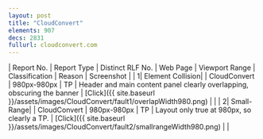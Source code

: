 ```yaml
---
layout: post
title: "CloudConvert"
elements: 907
decs: 2831
fullurl: cloudconvert.com
---
```

| Report No. | Report Type | Distinct RLF No. | Web Page | Viewport Range | Classification | Reason | Screenshot |
| 1| Element Collision| | CloudConvert | 980px-980px | TP | Header and main content panel clearly overlapping, obscuring the banner | [Click]({{ site.baseurl }}/assets/images/CloudConvert/fault1/overlapWidth980.png) | |
| 2| Small-Range| | CloudConvert | 980px-980px | TP | Layout only true at 980px, so clearly a TP. | [Click]({{ site.baseurl }}/assets/images/CloudConvert/fault2/smallrangeWidth980.png) | |
